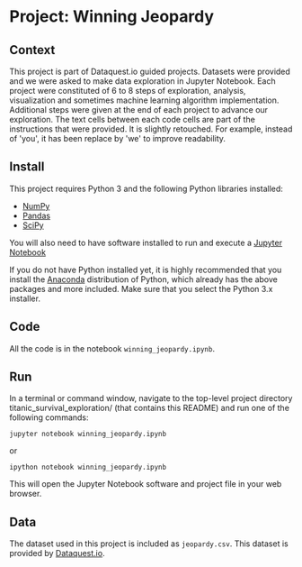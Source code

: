 # Project: Winning Jeopardy

## Context 
This project is part of Dataquest.io guided projects. Datasets were provided and we were asked to make data exploration in Jupyter Notebook. Each project were constituted of 6 to 8 steps of exploration, analysis, visualization and sometimes machine learning algorithm implementation. Additional steps were given at the end of each project to advance our exploration. The text cells between each code cells are part of the instructions that were provided. It is slightly retouched. For example, instead of 'you', it has been replace by 'we' to improve readability. 

## Install
This project requires Python 3 and the following Python libraries installed:

- [NumPy](http://www.numpy.org/)
- [Pandas](http://pandas.pydata.org)
- [SciPy](https://www.scipy.org/)

You will also need to have software installed to run and execute a [Jupyter Notebook](http://ipython.org/notebook.html)

If you do not have Python installed yet, it is highly recommended that you install the [Anaconda](http://continuum.io/downloads) distribution of Python, which already has the above packages and more included. Make sure that you select the Python 3.x installer.

## Code
All the code is in the notebook `winning_jeopardy.ipynb`.

## Run
In a terminal or command window, navigate to the top-level project directory titanic_survival_exploration/ (that contains this README) and run one of the following commands:

```
jupyter notebook winning_jeopardy.ipynb
```

or
```
ipython notebook winning_jeopardy.ipynb
```
This will open the Jupyter Notebook software and project file in your web browser.

## Data
The dataset used in this project is included as `jeopardy.csv`. This dataset is provided by [Dataquest.io](https://www.dataquest.io).

